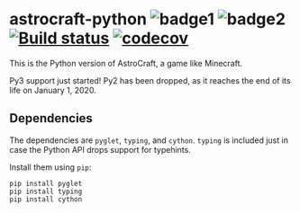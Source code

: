 # astrocraft-python ![badge1](https://img.shields.io/badge/maintainance-much-sucess.svg) ![badge2](https://img.shields.io/badge/runnable-yes-success.svg) [![Build status](https://ci.appveyor.com/api/projects/status/413so98eyitcn9jx/branch/master?svg=true)](https://ci.appveyor.com/project/r58Playz/astrocraft-python/branch/master) [![codecov](https://codecov.io/gh/r58Playz/astrocraft-python/branch/master/graph/badge.svg)](https://codecov.io/gh/r58Playz/astrocraft-python)


This is the Python version of AstroCraft, a game like Minecraft.

Py3 support just started! Py2 has been dropped, as it reaches the end of its life on January 1, 2020.


## Dependencies

The dependencies are `pyglet`, `typing`, and `cython`. `typing` is included just in case the Python API drops support for typehints.

Install them using `pip`:
```
pip install pyglet
pip install typing
pip install cython
```
